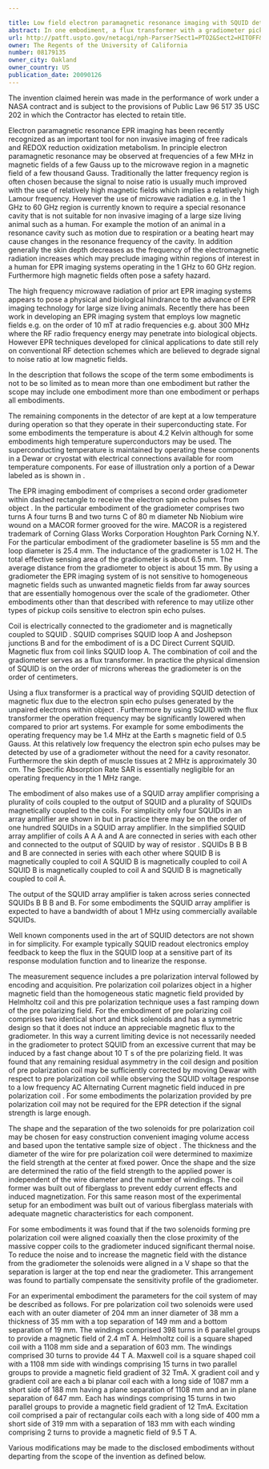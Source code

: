 ```yaml
---

title: Low field electron paramagnetic resonance imaging with SQUID detection
abstract: In one embodiment, a flux transformer with a gradiometer pickup coil is magnetically coupled to a SQUID, and a SQUID array amplifier comprising a plurality of SQUIDs, connected in series, is magnetically coupled to the output of the SQUID. Other embodiments are described and claimed.
url: http://patft.uspto.gov/netacgi/nph-Parser?Sect1=PTO2&Sect2=HITOFF&p=1&u=%2Fnetahtml%2FPTO%2Fsearch-adv.htm&r=1&f=G&l=50&d=PALL&S1=08179135&OS=08179135&RS=08179135
owner: The Regents of the University of California
number: 08179135
owner_city: Oakland
owner_country: US
publication_date: 20090126
---
```

The invention claimed herein was made in the performance of work under a NASA contract and is subject to the provisions of Public Law 96 517 35 USC 202 in which the Contractor has elected to retain title.

Electron paramagnetic resonance EPR imaging has been recently recognized as an important tool for non invasive imaging of free radicals and REDOX reduction oxidization metabolism. In principle electron paramagnetic resonance may be observed at frequencies of a few MHz in magnetic fields of a few Gauss up to the microwave region in a magnetic field of a few thousand Gauss. Traditionally the latter frequency region is often chosen because the signal to noise ratio is usually much improved with the use of relatively high magnetic fields which implies a relatively high Lamour frequency. However the use of microwave radiation e.g. in the 1 GHz to 60 GHz region is currently known to require a special resonance cavity that is not suitable for non invasive imaging of a large size living animal such as a human. For example the motion of an animal in a resonance cavity such as motion due to respiration or a beating heart may cause changes in the resonance frequency of the cavity. In addition generally the skin depth decreases as the frequency of the electromagnetic radiation increases which may preclude imaging within regions of interest in a human for EPR imaging systems operating in the 1 GHz to 60 GHz region. Furthermore high magnetic fields often pose a safety hazard.

The high frequency microwave radiation of prior art EPR imaging systems appears to pose a physical and biological hindrance to the advance of EPR imaging technology for large size living animals. Recently there has been work in developing an EPR imaging system that employs low magnetic fields e.g. on the order of 10 mT at radio frequencies e.g. about 300 MHz where the RF radio frequency energy may penetrate into biological objects. However EPR techniques developed for clinical applications to date still rely on conventional RF detection schemes which are believed to degrade signal to noise ratio at low magnetic fields.

In the description that follows the scope of the term some embodiments is not to be so limited as to mean more than one embodiment but rather the scope may include one embodiment more than one embodiment or perhaps all embodiments.

The remaining components in the detector of are kept at a low temperature during operation so that they operate in their superconducting state. For some embodiments the temperature is about 4.2 Kelvin although for some embodiments high temperature superconductors may be used. The superconducting temperature is maintained by operating these components in a Dewar or cryostat with electrical connections available for room temperature components. For ease of illustration only a portion of a Dewar labeled as is shown in .

The EPR imaging embodiment of comprises a second order gradiometer within dashed rectangle to receive the electron spin echo pulses from object . In the particular embodiment of the gradiometer comprises two turns A four turns B and two turns C of 80 m diameter Nb Niobium wire wound on a MACOR former grooved for the wire. MACOR is a registered trademark of Corning Glass Works Corporation Houghton Park Corning N.Y. For the particular embodiment of the gradiometer baseline is 55 mm and the loop diameter is 25.4 mm. The inductance of the gradiometer is 1.02 H. The total effective sensing area of the gradiometer is about 6.5 mm. The average distance from the gradiometer to object is about 15 mm. By using a gradiometer the EPR imaging system of is not sensitive to homogeneous magnetic fields such as unwanted magnetic fields from far away sources that are essentially homogenous over the scale of the gradiometer. Other embodiments other than that described with reference to may utilize other types of pickup coils sensitive to electron spin echo pulses.

Coil is electrically connected to the gradiometer and is magnetically coupled to SQUID . SQUID comprises SQUID loop A and Joshepson junctions B and for the embodiment of is a DC Direct Current SQUID. Magnetic flux from coil links SQUID loop A. The combination of coil and the gradiometer serves as a flux transformer. In practice the physical dimension of SQUID is on the order of microns whereas the gradiometer is on the order of centimeters.

Using a flux transformer is a practical way of providing SQUID detection of magnetic flux due to the electron spin echo pulses generated by the unpaired electrons within object . Furthermore by using SQUID with the flux transformer the operation frequency may be significantly lowered when compared to prior art systems. For example for some embodiments the operating frequency may be 1.4 MHz at the Earth s magnetic field of 0.5 Gauss. At this relatively low frequency the electron spin echo pulses may be detected by use of a gradiometer without the need for a cavity resonator. Furthermore the skin depth of muscle tissues at 2 MHz is approximately 30 cm. The Specific Absorption Rate SAR is essentially negligible for an operating frequency in the 1 MHz range.

The embodiment of also makes use of a SQUID array amplifier comprising a plurality of coils coupled to the output of SQUID and a plurality of SQUIDs magnetically coupled to the coils. For simplicity only four SQUIDs in an array amplifier are shown in but in practice there may be on the order of one hundred SQUIDs in a SQUID array amplifier. In the simplified SQUID array amplifier of coils A A A and A are connected in series with each other and connected to the output of SQUID by way of resistor . SQUIDs B B B and B are connected in series with each other where SQUID B is magnetically coupled to coil A SQUID B is magnetically coupled to coil A SQUID B is magnetically coupled to coil A and SQUID B is magnetically coupled to coil A.

The output of the SQUID array amplifier is taken across series connected SQUIDs B B B and B. For some embodiments the SQUID array amplifier is expected to have a bandwidth of about 1 MHz using commercially available SQUIDs.

Well known components used in the art of SQUID detectors are not shown in for simplicity. For example typically SQUID readout electronics employ feedback to keep the flux in the SQUID loop at a sensitive part of its response modulation function and to linearize the response.

The measurement sequence includes a pre polarization interval followed by encoding and acquisition. Pre polarization coil polarizes object in a higher magnetic field than the homogeneous static magnetic field provided by Helmholtz coil and this pre polarization technique uses a fast ramping down of the pre polarizing field. For the embodiment of pre polarizing coil comprises two identical short and thick solenoids and has a symmetric design so that it does not induce an appreciable magnetic flux to the gradiometer. In this way a current limiting device is not necessarily needed in the gradiometer to protect SQUID from an excessive current that may be induced by a fast change about 10 T s of the pre polarizing field. It was found that any remaining residual asymmetry in the coil design and position of pre polarization coil may be sufficiently corrected by moving Dewar with respect to pre polarization coil while observing the SQUID voltage response to a low frequency AC Alternating Current magnetic field induced in pre polarization coil . For some embodiments the polarization provided by pre polarization coil may not be required for the EPR detection if the signal strength is large enough.

The shape and the separation of the two solenoids for pre polarization coil may be chosen for easy construction convenient imaging volume access and based upon the tentative sample size of object . The thickness and the diameter of the wire for pre polarization coil were determined to maximize the field strength at the center at fixed power. Once the shape and the size are determined the ratio of the field strength to the applied power is independent of the wire diameter and the number of windings. The coil former was built out of fiberglass to prevent eddy current effects and induced magnetization. For this same reason most of the experimental setup for an embodiment was built out of various fiberglass materials with adequate magnetic characteristics for each component.

For some embodiments it was found that if the two solenoids forming pre polarization coil were aligned coaxially then the close proximity of the massive copper coils to the gradiometer induced significant thermal noise. To reduce the noise and to increase the magnetic field with the distance from the gradiometer the solenoids were aligned in a V shape so that the separation is larger at the top end near the gradiometer. This arrangement was found to partially compensate the sensitivity profile of the gradiometer.

For an experimental embodiment the parameters for the coil system of may be described as follows. For pre polarization coil two solenoids were used each with an outer diameter of 204 mm an inner diameter of 38 mm a thickness of 35 mm with a top separation of 149 mm and a bottom separation of 19 mm. The windings comprised 398 turns in 6 parallel groups to provide a magnetic field of 2.4 mT A. Helmholtz coil is a square shaped coil with a 1108 mm side and a separation of 603 mm. The windings comprised 30 turns to provide 44 T A. Maxwell coil is a square shaped coil with a 1108 mm side with windings comprising 15 turns in two parallel groups to provide a magnetic field gradient of 32 TmA. X gradient coil and y gradient coil are each a bi planar coil each with a long side of 1087 mm a short side of 188 mm having a plane separation of 1108 mm and an in plane separation of 647 mm. Each has windings comprising 15 turns in two parallel groups to provide a magnetic field gradient of 12 TmA. Excitation coil comprised a pair of rectangular coils each with a long side of 400 mm a short side of 319 mm with a separation of 183 mm with each winding comprising 2 turns to provide a magnetic field of 9.5 T A.

Various modifications may be made to the disclosed embodiments without departing from the scope of the invention as defined below.


